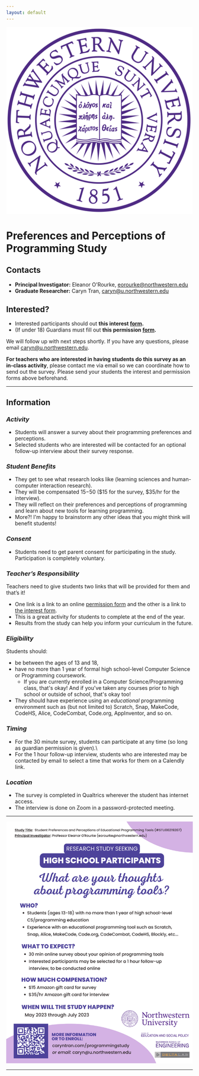```yaml
---
layout: default
---
```


<img class="profile-picture" src="northwestern.png">

# Preferences and Perceptions of Programming Study

## Contacts
- **Principal Investigator:** Eleanor O'Rourke, eorourke@northwestern.edu
- **Graduate Researcher:** Caryn Tran, caryn@u.northwestern.edu

## Interested?
- Interested participants should out **this interest [form]().**
- (If under 18) Guardians must fill out **this permission [form]().**

We will follow up with next steps shortly. If you have any questions, please email caryn@u.northwestern.edu. 

**For teachers who are interested in having students do this survey as an in-class activity**, please contact me via email so we can coordinate how to send out the survey. Please send your students the interest and permission forms above beforehand.
  
---

## Information

### _**Activity**_
- Students will answer a survey about their programming preferences and perceptions. 
- Selected students who are interested will be contacted for an optional follow-up interview about their survey response.

### _**Student Benefits**_
- They get to see what research looks like (learning sciences and human-computer interaction research).
- They will be compensated $15-$50 ($15 for the survey, $35/hr for the interview).
- They will reflect on their preferences and perceptions of programming and learn about new tools for learning programming.
- More?! I'm happy to brainstorm any other ideas that you might think will benefit students!

### _**Consent**_
- Students need to get parent consent for participating in the study. Participation is completely voluntary.

### _**Teacher’s Responsibility**_
Teachers need to give students two links that will be provided for them and that’s it! 
- One link is a link to an online [permission form]() and the other is a link to [the interest form](). 
- This is a great activity for students to complete at the end of the year. 
- Results from the study can help you inform your curriculum in the future.  

### _**Eligibility**_
Students should:
- be between the ages of 13 and 18, 
- have no more than 1 year of formal high school-level Computer Science or Programming coursework. 
    - If you are currently enrolled in a Computer Science/Programming class, that's okay! And if you've taken any courses prior to high school or outside of school, that's okay too!
- They should have experience using an _educational_ programming environment such as (but not limited to) Scratch, Snap, MakeCode, CodeHS, Alice, CodeCombat, Code.org, AppInventor, and so on. 

### _**Timing**_
- For the 30 minute survey, students can participate at any time (so long as guardian permission is given).\\
- For the 1 hour follow-up interview, students who are interested may be contacted by email to select a time that works for them on a Calendly link.

### _**Location**_
- The survey is completed in Qualtrics wherever the student has internet access. 
- The interview is done on Zoom in a password-protected meeting. 

---

<img class="picture" src="recruitment.png">

---

